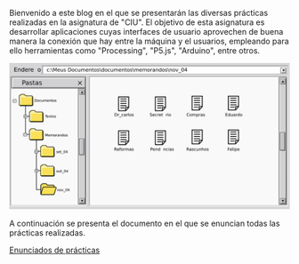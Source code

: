 Bienvenido a este blog en el que se presentarán las diversas prácticas realizadas en la asignatura de "CIU". El objetivo de esta asignatura es desarrollar aplicaciones cuyas interfaces de usuario aprovechen de buena manera la conexión que hay entre la máquina y el usuarios, empleando para ello herramientas como "Processing", "P5.js", "Arduino", entre otros.

![Ejemplo de "UI"](images/logo.png)

A continuación se presenta el documento en el que se enuncian todas las prácticas realizadas.

[Enunciados de prácticas](https://ncvt-aep.ulpgc.es/cv/ulpgctp21/pluginfile.php/412240/mod_resource/content/37/CIU_Pr_cticas.pdf)

